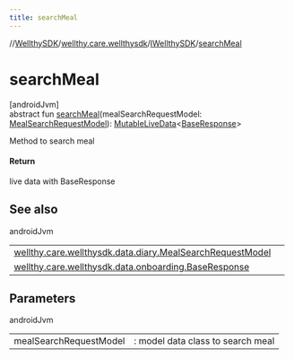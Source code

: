 ```yaml
---
title: searchMeal
---
```

//[WellthySDK](../../../index.html)/[wellthy.care.wellthysdk](../index.html)/[IWellthySDK](index.html)/[searchMeal](search-meal.html)



# searchMeal



[androidJvm]\
abstract fun [searchMeal](search-meal.html)(mealSearchRequestModel: [MealSearchRequestModel](../../wellthy.care.wellthysdk.data.diary/-meal-search-request-model/index.html)): [MutableLiveData](https://developer.android.com/reference/kotlin/androidx/lifecycle/MutableLiveData.html)&lt;[BaseResponse](../../wellthy.care.wellthysdk.data.onboarding/-base-response/index.html)&gt;



Method to search meal



#### Return



live data with BaseResponse



## See also


androidJvm

| | |
|---|---|
| [wellthy.care.wellthysdk.data.diary.MealSearchRequestModel](../../wellthy.care.wellthysdk.data.diary/-meal-search-request-model/index.html) |  |
| [wellthy.care.wellthysdk.data.onboarding.BaseResponse](../../wellthy.care.wellthysdk.data.onboarding/-base-response/index.html) |  |



## Parameters


androidJvm

| | |
|---|---|
| mealSearchRequestModel | : model data class to search meal |




